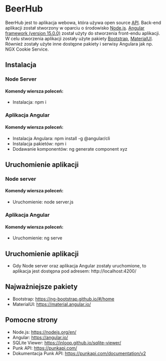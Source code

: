 # BeerHub
BeerHub jest to aplikacja webowa, która używa open source [API](https://punkapi.com/). Back-end aplikacji został stworzony w oparciu o środowisko [Node.js](https://nodejs.org/en/). [Angular framework (version 15.0.0)](https://angular.io/) został użyty do stworzenia front-endu aplikacji. W celu stworzenia aplikacji zostały użyte pakiety [Bootstrap](https://ng-bootstrap.github.io/#/home), [MaterialUI](https://material.angular.io/). Również zostały użyte inne dostępne pakiety i serwisy Angulara jak np. NGX Cookie Service.
## Instalacja
### Node Server
#### Komendy wiersza poleceń:
- Instalacja:
npm i
### Aplikacja Angular
#### Komendy wiersza poleceń:
- Instalacja Angulara:
npm install -g @angular/cli
- Instalacja pakietów:
npm i
- Dodawanie komponentów:
ng generate component xyz
## Uruchomienie aplikacji
### Node server
#### Komendy wiersza poleceń:
-  Uruchomienie:
node server.js
### Aplikacja Angular
#### Komendy wiersza poleceń:
-  Uruchomienie:
ng serve
## Uruchomienie aplikacji
- Gdy Node server oraz aplikacja Angular zostały uruchomione, to aplikacja jest dostępna pod adresem: http://localhost:4200/
## Najważniejsze pakiety
- Bootstrap:
https://ng-bootstrap.github.io/#/home
- MaterialUI:
https://material.angular.io/
## Pomocne strony
- Node.js:
https://nodejs.org/en/
- Angular:
https://angular.io/
- SQLite Viewer:
https://inloop.github.io/sqlite-viewer/
- Punk API:
https://punkapi.com/
- Dokumentacja Punk API:
https://punkapi.com/documentation/v2
